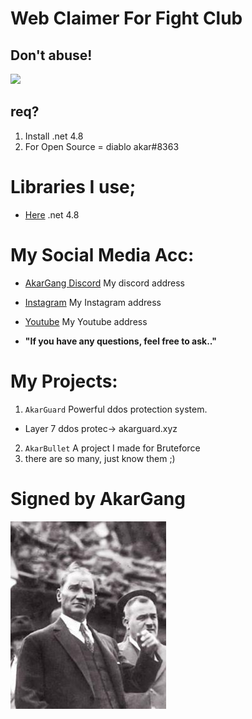 # Web Claimer For Fight Club
## Don't abuse!

<img src="https://cdn.discordapp.com/attachments/805191051316297759/895431920605872200/diabloakar.gif" width="500" />

## req?
1. Install .net 4.8
2. For Open Source = diablo akar#8363


# Libraries I use;

- [Here](https://dotnet.microsoft.com/download/dotnet-framework/net48) .net 4.8

# My Social Media Acc:

- [AkarGang Discord](https://discord.gg/zEaPMEh2aj) My discord address
- [Instagram](https://instagram.com/diabloakar) My Instagram address
- [Youtube](https://www.youtube.com/channel/UCsNTY2G3WUQgUt3QHMWgBoQ) My Youtube address

-  **"If you have any questions, feel free to ask.."** 


# My Projects:


1. `AkarGuard` Powerful ddos ​​protection system.
-  Layer 7 ddos protec-> akarguard.xyz

2. `AkarBullet` A project I made for Bruteforce
3. there are so many, just know them ;)


# Signed by AkarGang
![](diabloakar.jpg)
